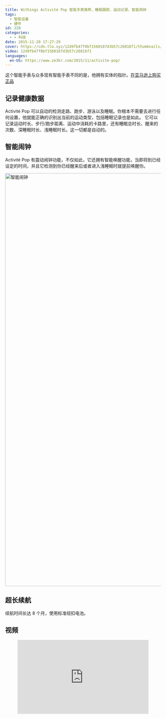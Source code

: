 ```yaml
---
title: Withings Activité Pop 智能手表推荐，睡眠跟踪、运动记录、智能闹钟
tags:
  - 智能设备
  - 硬件
id: 220
categories:
  - - 科技
date: 2015-11-20 17:27:29
cover: https://cdn.tlo.xyz/12d9fb47f8bf1560187d3b57c26816f1/thumbnails/thumbnail.jpg?time=1m4s
video: 12d9fb47f8bf1560187d3b57c26816f1
languages:
  en-US: https://www.ze3kr.com/2015/11/activite-pop/
---
```


这个智能手表与众多现有智能手表不同的是，他拥有实体的指针。[在亚马逊上购买正品](https://www.amazon.cn/gp/product/B00S5I9H4O?tag=ze3kr-23)
<!-- more -->

## 记录健康数据

Activité Pop 可以自动的检测走路、跑步、游泳以及睡眠。你根本不需要去进行任何设置，他就能正确的识别出当前的运动类型，包括睡眠记录也是如此。 它可以记录运动时长、步行/跑步距离、运动中消耗的卡路里，还有睡眠总时长、醒来的次数、深睡眠时长、浅睡眠时长。这一切都是自动的。

## 智能闹钟

Activité Pop 有震动闹钟功能，不仅如此，它还拥有智能唤醒功能，当即将到已经设定的时间，并且它检测到你已经醒来后或者进入浅睡眠时就提前唤醒你。

<img src="https://cdn.tlo.xyz/6T-behmofKYLsxlrK0l_MQ/683b12e6-04ce-4251-9d82-64885ece8d00/extra" alt="智能闹钟" width="750" height="1334"/>

## 超长续航

续航时间长达 8 个月，使用标准纽扣电池。

## 视频

<figure class="my-video">
  <div style="position: relative; padding-top: 56.25%;"><iframe src="https://cdn.tlo.xyz/12d9fb47f8bf1560187d3b57c26816f1/iframe?preload=metadata" style="border: none; position: absolute; top: 0; left: 0; height: 100%; width: 100%;"  allow="accelerometer; gyroscope; autoplay; encrypted-media; picture-in-picture;" allowfullscreen="true"></iframe></div>
</figure>

